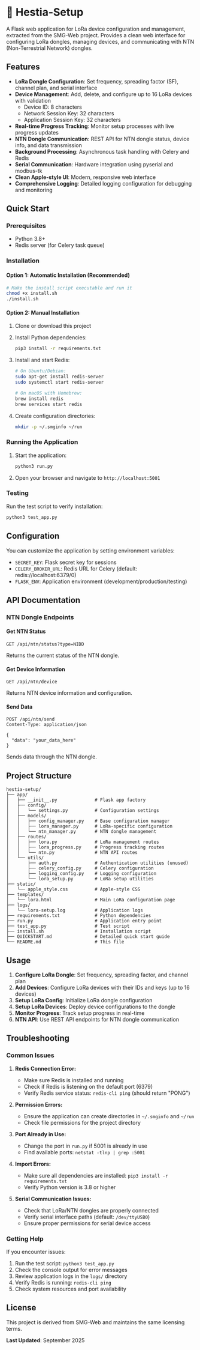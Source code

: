 # 🚀 Hestia-Setup

A Flask web application for LoRa device configuration and management, extracted from the SMG-Web project. Provides a clean web interface for configuring LoRa dongles, managing devices, and communicating with NTN (Non-Terrestrial Network) dongles.

## Features

- **LoRa Dongle Configuration**: Set frequency, spreading factor (SF), channel plan, and serial interface
- **Device Management**: Add, delete, and configure up to 16 LoRa devices with validation
  - Device ID: 8 characters
  - Network Session Key: 32 characters
  - Application Session Key: 32 characters
- **Real-time Progress Tracking**: Monitor setup processes with live progress updates
- **NTN Dongle Communication**: REST API for NTN dongle status, device info, and data transmission
- **Background Processing**: Asynchronous task handling with Celery and Redis
- **Serial Communication**: Hardware integration using pyserial and modbus-tk
- **Clean Apple-style UI**: Modern, responsive web interface
- **Comprehensive Logging**: Detailed logging configuration for debugging and monitoring

## Quick Start

### Prerequisites

- Python 3.8+
- Redis server (for Celery task queue)

### Installation

#### Option 1: Automatic Installation (Recommended)

```bash
# Make the install script executable and run it
chmod +x install.sh
./install.sh
```

#### Option 2: Manual Installation

1. Clone or download this project
2. Install Python dependencies:
   ```bash
   pip3 install -r requirements.txt
   ```

3. Install and start Redis:
   ```bash
   # On Ubuntu/Debian:
   sudo apt-get install redis-server
   sudo systemctl start redis-server

   # On macOS with Homebrew:
   brew install redis
   brew services start redis
   ```

4. Create configuration directories:
   ```bash
   mkdir -p ~/.smginfo ~/run
   ```

### Running the Application

1. Start the application:
   ```bash
   python3 run.py
   ```

2. Open your browser and navigate to `http://localhost:5001`

### Testing

Run the test script to verify installation:

```bash
python3 test_app.py
```

## Configuration

You can customize the application by setting environment variables:

- `SECRET_KEY`: Flask secret key for sessions
- `CELERY_BROKER_URL`: Redis URL for Celery (default: redis://localhost:6379/0)
- `FLASK_ENV`: Application environment (development/production/testing)

## API Documentation

### NTN Dongle Endpoints

#### Get NTN Status
```
GET /api/ntn/status?type=NIDD
```
Returns the current status of the NTN dongle.

#### Get Device Information
```
GET /api/ntn/device
```
Returns NTN device information and configuration.

#### Send Data
```
POST /api/ntn/send
Content-Type: application/json

{
  "data": "your_data_here"
}
```
Sends data through the NTN dongle.

## Project Structure

```
hestia-setup/
├── app/
│   ├── __init__.py              # Flask app factory
│   ├── config/
│   │   └── settings.py          # Configuration settings
│   ├── models/
│   │   ├── config_manager.py    # Base configuration manager
│   │   ├── lora_manager.py      # LoRa-specific configuration
│   │   └── ntn_manager.py       # NTN dongle management
│   ├── routes/
│   │   ├── lora.py              # LoRa management routes
│   │   ├── lora_progress.py     # Progress tracking routes
│   │   └── ntn.py               # NTN API routes
│   └── utils/
│       ├── auth.py              # Authentication utilities (unused)
│       ├── celery_config.py     # Celery configuration
│       ├── logging_config.py    # Logging configuration
│       └── lora_setup.py        # LoRa setup utilities
├── static/
│   └── apple_style.css          # Apple-style CSS
├── templates/
│   └── lora.html                # Main LoRa configuration page
├── logs/
│   └── lora-setup.log           # Application logs
├── requirements.txt             # Python dependencies
├── run.py                       # Application entry point
├── test_app.py                  # Test script
├── install.sh                   # Installation script
├── QUICKSTART.md                # Detailed quick start guide
└── README.md                    # This file
```

## Usage

1. **Configure LoRa Dongle**: Set frequency, spreading factor, and channel plan
2. **Add Devices**: Configure LoRa devices with their IDs and keys (up to 16 devices)
3. **Setup LoRa Config**: Initialize LoRa dongle configuration
4. **Setup LoRa Devices**: Deploy device configurations to the dongle
5. **Monitor Progress**: Track setup progress in real-time
6. **NTN API**: Use REST API endpoints for NTN dongle communication

## Troubleshooting

### Common Issues

1. **Redis Connection Error:**
   - Make sure Redis is installed and running
   - Check if Redis is listening on the default port (6379)
   - Verify Redis service status: `redis-cli ping` (should return "PONG")

2. **Permission Errors:**
   - Ensure the application can create directories in `~/.smginfo` and `~/run`
   - Check file permissions for the project directory

3. **Port Already in Use:**
   - Change the port in `run.py` if 5001 is already in use
   - Find available ports: `netstat -tlnp | grep :5001`

4. **Import Errors:**
   - Make sure all dependencies are installed: `pip3 install -r requirements.txt`
   - Verify Python version is 3.8 or higher

5. **Serial Communication Issues:**
   - Check that LoRa/NTN dongles are properly connected
   - Verify serial interface paths (default: `/dev/ttyUSB0`)
   - Ensure proper permissions for serial device access

### Getting Help

If you encounter issues:
1. Run the test script: `python3 test_app.py`
2. Check the console output for error messages
3. Review application logs in the `logs/` directory
4. Verify Redis is running: `redis-cli ping`
5. Check system resources and port availability

## License

This project is derived from SMG-Web and maintains the same licensing terms.

**Last Updated**: September 2025

